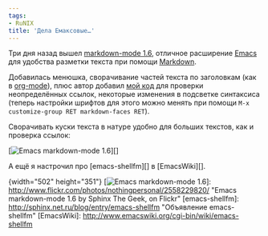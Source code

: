 ```yaml
---
tags:
- RuNIX
title: 'Дела Емаксовые…'
---
```


Три дня назад вышел [markdown-mode 1.6][], отличное расширение [Emacs][]
для удобства разметки текста при помощи [Markdown][].

Добавилась менюшка, сворачивание частей текста по заголовкам (как в
[org-mode][]), плюс автор добавил [мой код][] для проверки
неопределённых ссылок, некоторые изменения в подсветке синтаксиса
(теперь настройки шрифтов для этого можно менять при помощи
`M-x customize-group RET markdown-faces RET`).

Сворачивать куски текста в натуре удобно для больших текстов, как и
проверка ссылок:

[![Emacs markdown-mode 1.6][]][]

А ещё я настрочил про [emacs-shellfm][] в [EmacsWiki][].

  [markdown-mode 1.6]: http://jblevins.org/projects/markdown-mode/rev-1-6
  [Emacs]: http://sphinx.net.ru/blog/entry/emacs-intro
    "«Начало пути к Emacs»"
  [Markdown]: http://sphinx.net.ru/blog/entry/markdown-and-lightweight-markup
    "«Простая разметка текста для сайтов: Markdown»"
  [org-mode]: http://orgmode.org/
    "Org-Mode Homepage"
  [мой код]: http://sphinx.net.ru/blog/entry/markdown-goodies
  [Emacs markdown-mode 1.6]: https://web.archive.org/web/20080612084643im_/http://farm4.static.flickr.com/3275/2558229820_fbd259fd9a_o.png
  {width="502" height="351"}
  [![Emacs markdown-mode 1.6][]]: http://www.flickr.com/photos/nothingpersonal/2558229820/
    "Emacs markdown-mode 1.6 by Sphinx The Geek, on Flickr"
  [emacs-shellfm]: http://sphinx.net.ru/blog/entry/emacs-shellfm
    "Объявление emacs-shellfm"
  [EmacsWiki]: http://www.emacswiki.org/cgi-bin/wiki/emacs-shellfm
